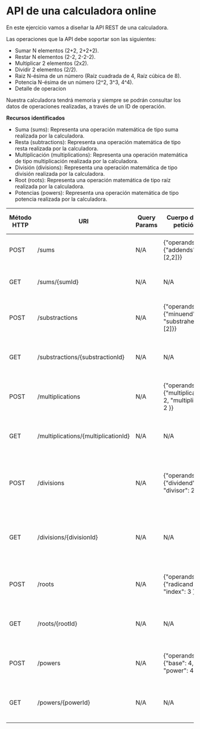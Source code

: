 # API de una calculadora online

En este ejercicio vamos a diseñar la API REST de una calculadora.

Las operaciones que la API debe soportar son las siguientes:

- Sumar N elementos (2+2, 2+2+2). 
- Restar N elementos (2-2, 2-2-2). 
- Multiplicar 2 elementos (2x2). 
- Dividir 2 elementos (2/2). 
- Raiz N-ésima de un número (Raíz cuadrada de 4, Raíz cúbica de 8). 
- Potencia N-ésima de un número (2^2, 3^3, 4^4). 
- Detalle de operacion 

Nuestra calculadora tendrá memoria y siempre se podrán consultar los datos de operaciones realizadas, a través de un ID de operación.

**Recursos identificados**

- Suma (sums): Representa una operación matemática de tipo suma realizada por la calculadora.
- Resta (subtractions): Representa una operación matemática de tipo resta realizada por la calculadora.
- Multiplicación (multiplications): Representa una operación matemática de tipo multiplicación realizada por la calculadora.
- División (divisions): Representa una operación matemática de tipo división realizada por la calculadora.
- Root (roots): Representa una operación matemática de tipo raíz realizada por la calculadora.
- Potencias (powers): Representa una operación matemática de tipo potencia realizada por la calculadora.

| Método HTTP | URI                                 | Query Params | Cuerpo de la petición                               | Cuerpo de la respuesta                                                                                   | Códigos HTTP de respuesta |
|-------------|-------------------------------------|--------------|-----------------------------------------------------|----------------------------------------------------------------------------------------------------------|---------------------------|
| POST        | /sums                               | N/A          | {"operands": {"addends": [2,2]}}                    | {"sumId": 1, "operands": {"addends": [2,2]}, "result": 4}                                                | 201, 400, 500             |
| GET         | /sums/{sumId}                       | N/A          | N/A                                                 | {"sumId": 1, "operands": {"addends": [2,2]}, "result": 4}                                                | 200, 404, 500             |
| POST        | /substractions                      | N/A          | {"operands": {"minuend": 2, "substrahend": [2]}}    | {"substractionId": 1, "operands": {"minuend": 2, "substrahend": [2]}, "result": 0}                       | 201, 400, 500             |
| GET         | /substractions/{substractionId}     | N/A          | N/A                                                 | {"substractionId": 1, "operands": {"minuend": 2, "substrahend": [2]}, "result": 0}                       | 200, 404, 500             |
| POST        | /multiplications                    | N/A          | {"operands": {"multiplicand": 2, "multiplier": 2 }} | {"multiplicationId": 1, "operands": {"multiplicand": 2, "multiplier": 2 }, "result": 4}                  | 201, 400, 500             |
| GET         | /multiplications/{multiplicationId} | N/A          | N/A                                                 | {"multiplicationId": 1, "operands": {"multiplicand": 2, "multiplier": 2 }, "result": 4}                  | 200, 404, 500             |
| POST        | /divisions                          | N/A          | {"operands": {"dividend": 2, "divisor": 2 }}        | {"divisionId": 1, "operands": {"dividend": 2, "divisor": 2 }, "result": {"quotient": 1, "remainder": 0}} | 201, 400, 500             |
| GET         | /divisions/{divisionId}             | N/A          | N/A                                                 | {"divisionId": 1, "operands": {"dividend": 2, "divisor": 2 }, "result": {"quotient": 1, "remainder": 0}} | 200, 404, 500             |
| POST        | /roots                              | N/A          | {"operands": {"radicand": 8, "index": 3 }}          | {"rootId": 1, "operands": {"radicand": 8, "index": 3 }, "result": 2}                                     | 201, 400, 500             |
| GET         | /roots/{rootId}                     | N/A          | N/A                                                 | {"rootId": 1, "operands": {"radicand": 8, "index": 3 }, "result": 2}                                     | 200, 404, 500             |
| POST        | /powers                             | N/A          | {"operands": {"base": 4, "power": 4 }}              | {"powerId": 1, "operands": {"base": 4, "power": 4 }, "result": 256}                                      | 201, 400, 500             |
| GET         | /powers/{powerId}                   | N/A          | N/A                                                 | {"powerId": 1, "operands": {"base": 4, "power": 4 }, "result": 256}                                      | 200, 404, 500             | 


